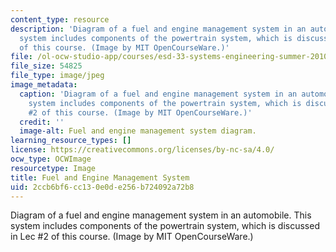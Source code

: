 ```yaml
---
content_type: resource
description: 'Diagram of a fuel and engine management system in an automobile. This
  system includes components of the powertrain system, which is discussed in Lec #2
  of this course. (Image by MIT OpenCourseWare.)'
file: /ol-ocw-studio-app/courses/esd-33-systems-engineering-summer-2010/2ccb6bf6cc130e0de256b724092a72b8_esd-33s10.jpg
file_size: 54825
file_type: image/jpeg
image_metadata:
  caption: 'Diagram of a fuel and engine management system in an automobile. This
    system includes components of the powertrain system, which is discussed in Lec
    #2 of this course. (Image by MIT OpenCourseWare.)'
  credit: ''
  image-alt: Fuel and engine management system diagram.
learning_resource_types: []
license: https://creativecommons.org/licenses/by-nc-sa/4.0/
ocw_type: OCWImage
resourcetype: Image
title: Fuel and Engine Management System
uid: 2ccb6bf6-cc13-0e0d-e256-b724092a72b8
---
```

Diagram of a fuel and engine management system in an automobile. This system includes components of the powertrain system, which is discussed in Lec #2 of this course. (Image by MIT OpenCourseWare.)